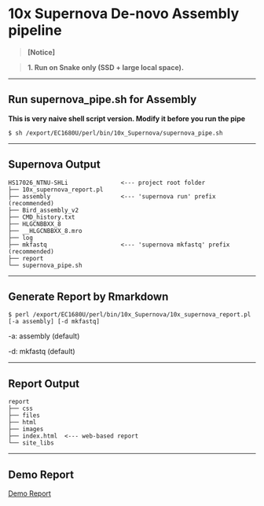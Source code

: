 # 10x Supernova De-novo Assembly pipeline

> __[Notice]__

> __1. Run on Snake only (SSD + large local space).__

***

## Run supernova_pipe.sh for Assembly
__This is very naive shell script version. Modify it before you run the pipe__

`$ sh /export/EC1680U/perl/bin/10x_Supernova/supernova_pipe.sh`

***

## Supernova Output
```
HS17026_NTNU-SHLi               <--- project root folder
├── 10x_supernova_report.pl
├── assembly                    <--- 'supernova run' prefix (recommended)
├── Bird_assembly_v2
├── CMD_history.txt
├── HLGCNBBXX_8
├── __HLGCNBBXX_8.mro
├── log
├── mkfastq                     <--- 'supernova mkfastq' prefix (recommended)
├── report
└── supernova_pipe.sh
```

***

## Generate Report by Rmarkdown
`$ perl /export/EC1680U/perl/bin/10x_Supernova/10x_supernova_report.pl [-a assembly] [-d mkfastq]`

-a: assembly (default)

-d: mkfastq (default)

***

## Report Output
```
report
├── css
├── files
├── html
├── images
├── index.html  <--- web-based report
└── site_libs
```

***

## Demo Report

[Demo Report](report_demo.zip)
